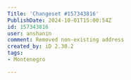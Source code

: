 ```yaml
---
Title: 'Changeset #157343816'
PublishDate: 2024-10-01T15:00:54Z
id: 157343816
user: anshanin
comment: Removed non-existing address
created_by: iD 2.30.2
tags:
- Montenegro

---
```

